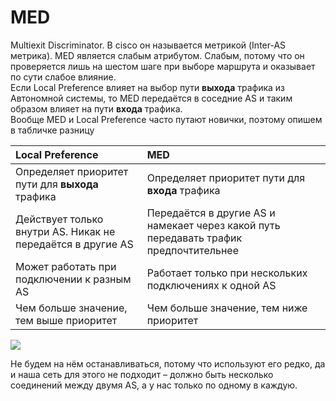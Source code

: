 # MED

Multiexit Discriminator. В cisco он называется метрикой \(Inter-AS метрика\). MED является слабым атрибутом. Слабым, потому что он проверяется лишь на шестом шаге при выборе маршрута и оказывает по сути слабое влияние.  
Если Local Preference влияет на выбор пути **выхода** трафика из Автономной системы, то MED передаётся в соседние AS и таким образом влияет на пути **входа** трафика.  
Вообще MED и Local Preference часто путают новички, поэтому опишем в табличке разницу

| **Local Preference** | **MED** |
| :--- | :--- |
| Определяет приоритет пути для **выхода** трафика | Определяет приоритет пути для **входа** трафика |
| Действует только внутри AS. Никак не передаётся в другие AS | Передаётся в другие AS и намекает через какой путь передавать трафик предпочтительнее |
| Может работать при подключении к разным AS | Работает только при нескольких подключениях к одной AS |
| Чем больше значение, тем выше приоритет | Чем больше значение, тем ниже приоритет |

![](https://dan4i4ek.info/src/0_bc67f_423f526e_L.png)

Не будем на нём останавливаться, потому что используют его редко, да и наша сеть для этого не подходит – должно быть несколько соединений между двумя AS, а у нас только по одному в каждую.

